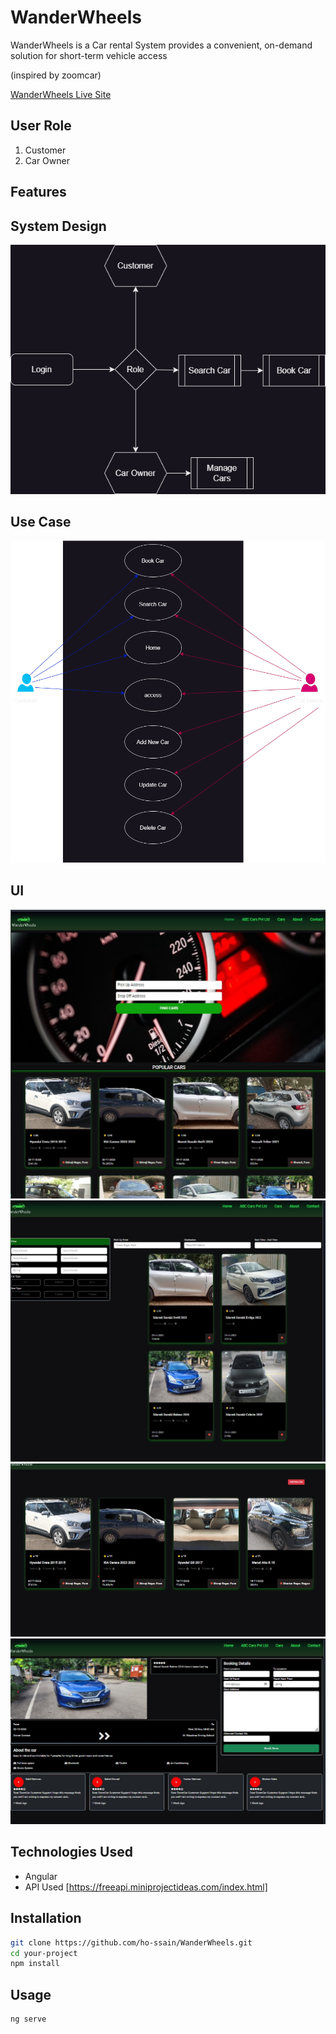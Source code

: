 # WanderWheels

WanderWheels is a Car rental System provides a convenient, on-demand solution for short-term vehicle access

(inspired by zoomcar)

[WanderWheels Live Site](https://ho-ssain.github.io/WanderWheels/)

## User Role

1. Customer
2. Car Owner

## Features

## System Design

![sd](sd.png)

## Use Case

![ud](ud.png)

## UI

![home](home.png)
![search](search.png)
![car](car.png)
![booking](booking.png)

## Technologies Used

- Angular
- API Used [https://freeapi.miniprojectideas.com/index.html]

## Installation

```bash
git clone https://github.com/ho-ssain/WanderWheels.git
cd your-project
npm install
```

## Usage

```bash
ng serve
```
